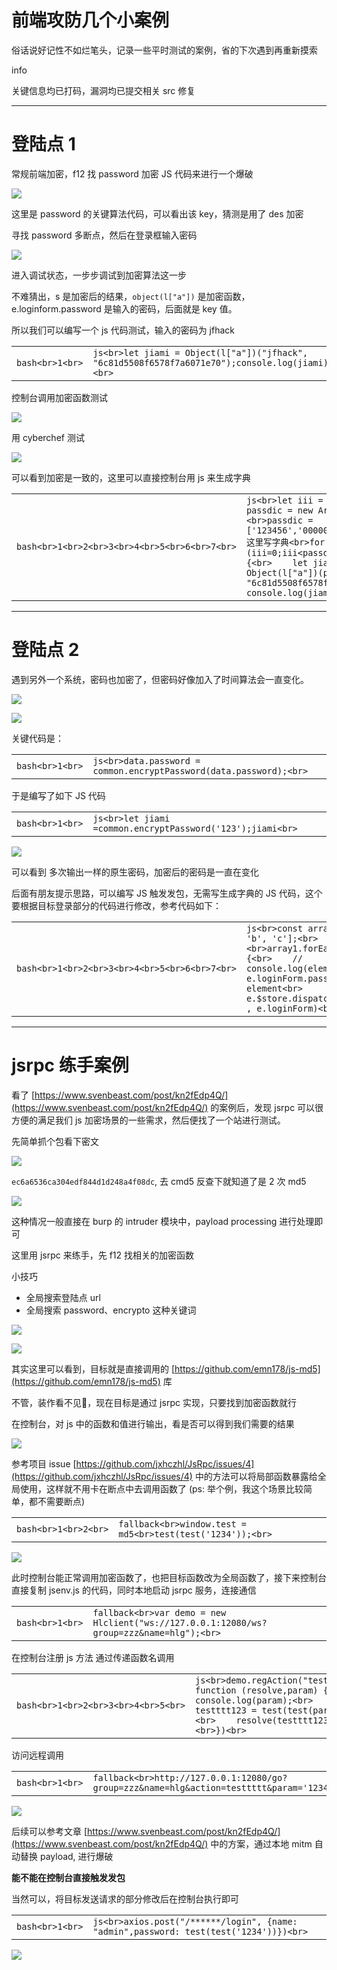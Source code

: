 

# 前端攻防几个小案例

俗话说好记性不如烂笔头，记录一些平时测试的案例，省的下次遇到再重新摸索

info

关键信息均已打码，漏洞均已提交相关 src 修复

- - -

# [](#%E7%99%BB%E9%99%86%E7%82%B91)登陆点 1

常规前端加密，f12 找 password 加密 JS 代码来进行一个爆破

[![](assets/1710207760-31f1bed51dcd2011f39ed173e492df9c.png)](https://r0fus0d.blog.ffffffff0x.com/img/js-case/10.png)

这里是 password 的关键算法代码，可以看出该 key，猜测是用了 des 加密

寻找 password 多断点，然后在登录框输入密码

[![](assets/1710207760-c7c4a11528ea82d09d22d86f397f3482.png)](https://r0fus0d.blog.ffffffff0x.com/img/js-case/14.png)

进入调试状态，一步步调试到加密算法这一步

不难猜出，s 是加密后的结果，`object(l["a"])` 是加密函数，e.loginform.password 是输入的密码，后面就是 key 值。

所以我们可以编写一个 js 代码测试，输入的密码为 jfhack

|     |     |     |
| --- | --- | --- |
| ```bash<br>1<br>``` | ```js<br>let jiami = Object(l["a"])("jfhack", "6c81d5508f6578f7a6071e70");console.log(jiami);<br>``` |

控制台调用加密函数测试

[![](assets/1710207760-9bdd8eefa3a9befd08f5df9a5068d023.png)](https://r0fus0d.blog.ffffffff0x.com/img/js-case/12.png)

用 cyberchef 测试

[![](assets/1710207760-628edd31615a272c5e4ca058425f2af4.png)](https://r0fus0d.blog.ffffffff0x.com/img/js-case/13.png)

可以看到加密是一致的，这里可以直接控制台用 js 来生成字典

|     |     |     |
| --- | --- | --- |
| ```bash<br>1<br>2<br>3<br>4<br>5<br>6<br>7<br>``` | ```js<br>let iii = 0;<br>let passdic = new Array();<br>passdic = ['123456','000000','88888']  // 这里写字典<br>for (iii=0;iii<passdic.length;iii++){<br>    let jiami = Object(l["a"])(passdic[iii], "6c81d5508f6578f7a6071e70");<br>    console.log(jiami);<br>}<br>``` |

- - -

# [](#%E7%99%BB%E9%99%86%E7%82%B92)登陆点 2

遇到另外一个系统，密码也加密了，但密码好像加入了时间算法会一直变化。

[![](assets/1710207760-85da4e99f801afbca34fd5b0baf77bbe.png)](https://r0fus0d.blog.ffffffff0x.com/img/js-case/15.png)

[![](assets/1710207760-b62b90da21ab759a8355edc9c474c90c.png)](https://r0fus0d.blog.ffffffff0x.com/img/js-case/16.png)

关键代码是：

|     |     |     |
| --- | --- | --- |
| ```bash<br>1<br>``` | ```js<br>data.password = common.encryptPassword(data.password);<br>``` |

于是编写了如下 JS 代码

|     |     |     |
| --- | --- | --- |
| ```bash<br>1<br>``` | ```js<br>let jiami =common.encryptPassword('123');jiami<br>``` |

[![](assets/1710207760-1b0b64b3faa81ddbfa7ab615fb2f3147.png)](https://r0fus0d.blog.ffffffff0x.com/img/js-case/17.png)

可以看到 多次输出一样的原生密码，加密后的密码是一直在变化

后面有朋友提示思路，可以编写 JS 触发发包，无需写生成字典的 JS 代码，这个要根据目标登录部分的代码进行修改，参考代码如下：

|     |     |     |
| --- | --- | --- |
| ```bash<br>1<br>2<br>3<br>4<br>5<br>6<br>7<br>``` | ```js<br>const array1 = ['a', 'b', 'c'];<br><br>array1.forEach(element => {<br>    // console.log(element)<br>    e.loginForm.password = element<br>    e.$store.dispatch("user/login" , e.loginForm)<br>});<br>``` |

- - -

# [](#jsrpc-%E7%BB%83%E6%89%8B%E6%A1%88%E4%BE%8B)jsrpc 练手案例

看了 [https://www.svenbeast.com/post/kn2fEdp4Q/](https://www.svenbeast.com/post/kn2fEdp4Q/) 的案例后，发现 jsrpc 可以很方便的满足我们 js 加密场景的一些需求，然后便找了一个站进行测试。

先简单抓个包看下密文

[![](assets/1710207760-5e4dde14d9e08a582da5efeb6dd981b3.png)](https://r0fus0d.blog.ffffffff0x.com/img/js-case/1.png)

`ec6a6536ca304edf844d1d248a4f08dc`, 去 cmd5 反查下就知道了是 2 次 md5

[![](assets/1710207760-c3ff2513aae15ebe6bdfc23a91344cd9.png)](https://r0fus0d.blog.ffffffff0x.com/img/js-case/2.png)

这种情况一般直接在 burp 的 intruder 模块中，payload processing 进行处理即可

这里用 jsrpc 来练手，先 f12 找相关的加密函数

小技巧

-   全局搜索登陆点 url
-   全局搜索 password、encrypto 这种关键词

[![](assets/1710207760-5d409bb5f24e50c4a246f5465930d704.png)](https://r0fus0d.blog.ffffffff0x.com/img/js-case/3.png)

[![](assets/1710207760-359b515720bc07d5dec191a249d80f04.png)](https://r0fus0d.blog.ffffffff0x.com/img/js-case/4.png)

其实这里可以看到，目标就是直接调用的 [https://github.com/emn178/js-md5](https://github.com/emn178/js-md5) 库

不管，装作看不见👀，现在目标是通过 jsrpc 实现，只要找到加密函数就行

在控制台，对 js 中的函数和值进行输出，看是否可以得到我们需要的结果

[![](assets/1710207760-44281413e054a3fd1f1cb977726183d7.png)](https://r0fus0d.blog.ffffffff0x.com/img/js-case/5.png)

参考项目 issue [https://github.com/jxhczhl/JsRpc/issues/4](https://github.com/jxhczhl/JsRpc/issues/4) 中的方法可以将局部函数暴露给全局使用，这样就不用卡在断点中去调用函数了 (ps: 举个例，我这个场景比较简单，都不需要断点)

|     |     |     |
| --- | --- | --- |
| ```bash<br>1<br>2<br>``` | ```fallback<br>window.test = md5<br>test(test('1234'));<br>``` |

[![](assets/1710207760-2e08cfa9980d33cab8ee498472ea325b.png)](https://r0fus0d.blog.ffffffff0x.com/img/js-case/6.png)

此时控制台能正常调用加密函数了，也把目标函数改为全局函数了，接下来控制台直接复制 jsenv.js 的代码，同时本地启动 jsrpc 服务，连接通信

|     |     |     |
| --- | --- | --- |
| ```bash<br>1<br>``` | ```fallback<br>var demo = new Hlclient("ws://127.0.0.1:12080/ws?group=zzz&name=hlg");<br>``` |

在控制台注册 js 方法 通过传递函数名调用

|     |     |     |
| --- | --- | --- |
| ```bash<br>1<br>2<br>3<br>4<br>5<br>``` | ```js<br>demo.regAction("testtttt", function (resolve,param) {<br>    console.log(param);<br>    var testttt123 = test(test(param));<br>    resolve(testttt123);<br>})<br>``` |

访问远程调用

|     |     |     |
| --- | --- | --- |
| ```bash<br>1<br>``` | ```fallback<br>http://127.0.0.1:12080/go?group=zzz&name=hlg&action=testtttt&param='1234'<br>``` |

[![](assets/1710207760-e5841f44387223a6a5532838e628642c.png)](https://r0fus0d.blog.ffffffff0x.com/img/js-case/9.png)

后续可以参考文章 [https://www.svenbeast.com/post/kn2fEdp4Q/](https://www.svenbeast.com/post/kn2fEdp4Q/) 中的方案，通过本地 mitm 自动替换 payload, 进行爆破

**能不能在控制台直接触发发包**

当然可以，将目标发送请求的部分修改后在控制台执行即可

|     |     |     |
| --- | --- | --- |
| ```bash<br>1<br>``` | ```js<br>axios.post("/******/login", {name: "admin",password: test(test('1234'))})<br>``` |

[![](assets/1710207760-ee5944000bca2059193f36d08c2feace.png)](https://r0fus0d.blog.ffffffff0x.com/img/js-case/19.png)
